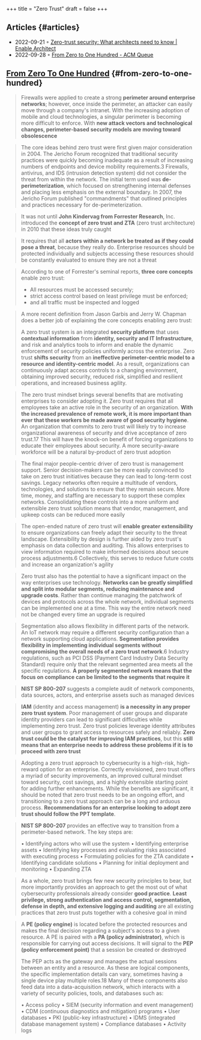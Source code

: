 +++
title = "Zero Trust"
draft = false
+++

## Articles {#articles}

-   2022-09-21 ◦ [Zero-trust security: What architects need to know | Enable Architect](https://www.redhat.com/architect/what-is-zero-trust)
-   2022-09-28 ◦ [From Zero to One Hundred - ACM Queue](https://queue.acm.org/detail.cfm?id=3561799)


## [From Zero To One Hundred](https://queue.acm.org/detail.cfm?id=3561799) {#from-zero-to-one-hundred}

> Firewalls were applied to create a strong **perimeter around enterprise networks**;
> however, once inside the perimeter, an attacker can easily move through a
> company's intranet. With the increasing adoption of mobile and cloud
> technologies, a singular perimeter is becoming more difficult to enforce. With
> **new attack vectors and technological changes, perimeter-based security models
> are moving toward obsolescence**

<!--quoteend-->

> The core ideas behind zero trust were first given major consideration in 2004.
> The Jericho Forum recognized that traditional security practices were quickly
> becoming inadequate as a result of increasing numbers of endpoints and device
> mobility requirements.3 Firewalls, antivirus, and IDS (intrusion detection
> system) did not consider the threat from within the network. The initial term
> used was **de-perimeterization**, which focused on strengthening internal defenses
> and placing less emphasis on the external boundary. In 2007, the Jericho Forum
> published "commandments" that outlined principles and practices necessary for
> de-perimeterization.

<!--quoteend-->

> It was not until **John Kindervag from Forrester Research**, Inc. introduced the
> **concept of zero trust and ZTA** (zero trust architecture) in 2010 that these ideas
> truly caught

<!--quoteend-->

> It requires that all **actors within a network be treated as if they could pose a
> threat**, because they really do. Enterprise resources should be protected
> individually and subjects accessing these resources should be constantly
> evaluated to ensure they are not a threat

<!--quoteend-->

> According to one of Forrester's seminal reports, **three core concepts** enable zero
> trust:
>
> -   All resources must be accessed securely;
> -   strict access control based on least privilege must be enforced;
> -   and all traffic must be inspected and logged

<!--quoteend-->

> A more recent definition from Jason Garbis and Jerry W. Chapman does a better
> job of explaining the core concepts enabling zero trust:
>
> A zero trust system is an integrated **security platform** that uses **contextual
> information** from **identity, security and IT Infrastructure**, and risk and
> analytics tools to inform and enable the dynamic enforcement of security
> policies uniformly across the enterprise. Zero trust **shifts security** from an
> **ineffective perimeter-centric model to a resource and identity-centric model**. As
> a result, organizations can continuously adapt access controls to a changing
> environment, obtaining improved security, reduced risk, simplified and resilient
> operations, and increased business agility.

<!--quoteend-->

> The zero trust mindset brings several benefits that are motivating enterprises
> to consider adopting it. Zero trust requires that all employees take an active
> role in the security of an organization. **With the increased prevalence of remote
> work, it is more important than ever that these workers be made aware of good
> security hygiene**. An organization that commits to zero trust will likely try to
> increase organizational awareness of security and drive acceptance of zero
> trust.17 This will have the knock-on benefit of forcing organizations to educate
> their employees about security. A more security-aware workforce will be a
> natural by-product of zero trust adoption

<!--quoteend-->

> The final major people-centric driver of zero trust is management support.
> Senior decision-makers can be more easily convinced to take on zero trust
> initiatives because they can lead to long-term cost savings. Legacy networks
> often require a multitude of vendors, technologies, and solutions to ensure that
> they remain secure. More time, money, and staffing are necessary to support
> these complex networks. Consolidating these controls into a more uniform and
> extensible zero trust solution means that vendor, management, and upkeep costs
> can be reduced more easily

<!--quoteend-->

> The open-ended nature of zero trust will **enable greater extensibility** to ensure
> organizations can freely adapt their security to the threat landscape.
> Extensibility by design is further aided by zero trust's emphasis on data
> collection and auditing. This allows enterprises to view information required to
> make informed decisions about secure process adjustments.6 Collectively, this
> serves to reduce future costs and increase an organization's agility

<!--quoteend-->

> Zero trust also has the potential to have a significant impact on the way
> enterprises use technology. **Networks can be greatly simplified and split into
> modular segments, reducing maintenance and upgrade costs**. Rather than continue
> managing the patchwork of devices and protocols across the whole network,
> individual segments can be implemented one at a time. This way the entire
> network need not be changed every time an upgrade is required

<!--quoteend-->

> Segmentation also allows flexibility in different parts of the network. An IoT
> network may require a different security configuration than a network supporting
> cloud applications. **Segmentation provides flexibility in implementing individual
> segments without compromising the overall needs of a zero trust network**.6
> Industry regulations, such as PCI DSS (Payment Card Industry Data Security
> Standard) require only that the relevant segmented area meets all the specific
> regulations. **A properly segmented network means that the focus on compliance can
> be limited to the segments that require it**

<!--quoteend-->

> **NIST SP 800-207** suggests a complete audit of network components, data sources, actors, and enterprise assets such as managed devices

<!--quoteend-->

> **IAM** (identity and access management) **is a necessity in any proper zero trust
> system**. Poor management of user groups and disparate identity providers can lead
> to significant difficulties while implementing zero trust. Zero trust policies
> leverage identity attributes and user groups to grant access to resources safely
> and reliably. **Zero trust could be the catalyst for improving IAM practices**, but
> this **still means that an enterprise needs to address these problems if it is to
> proceed with zero trust**

<!--quoteend-->

> Adopting a zero trust approach to cybersecurity is a high-risk, high-reward
> option for an enterprise. Correctly envisioned, zero trust offers a myriad of
> security improvements, an improved cultural mindset toward security, cost
> savings, and a highly extensible starting point for adding further enhancements.
> While the benefits are significant, it should be noted that zero trust needs to
> be an ongoing effort, and transitioning to a zero trust approach can be a long
> and arduous process. **Recommendations for an enterprise looking to adopt zero
> trust should follow the PPT template**.

<!--quoteend-->

> **NIST SP 800-207** provides an effective way to transition from a perimeter-based network. The key steps are:
>
> • Identifying actors who will use the system
> • Identifying enterprise assets
> • Identifying key processes and evaluating risks associated with executing process
> • Formulating policies for the ZTA candidate
> • Identifying candidate solutions
> • Planning for initial deployment and monitoring
> • Expanding ZTA

<!--quoteend-->

> As a whole, zero trust brings few new security principles to bear, but more
> importantly provides an approach to get the most out of what cybersecurity
> professionals already consider **good practice**. **Least privilege, strong
> authentication and access control, segmentation, defense in depth, and extensive
> logging and auditing** are all existing practices that zero trust puts together
> with a cohesive goal in mind

<!--quoteend-->

> A **PE (policy engine)** is located before the protected resources and makes the
> final decision regarding a subject's access to a given resource. A PE is paired
> with a **PA (policy administrator)**, which is responsible for carrying out access
> decisions. It will signal to the **PEP (policy enforcement point)** that a session
> be created or destroyed
>
> The PEP acts as the gateway and manages the actual sessions between an entity
> and a resource. As these are logical components, the specific implementation
> details can vary, sometimes having a single device play multiple roles.18 Many
> of these components also feed data into a data-acquisition network, which
> interacts with a variety of security policies, tools, and databases such as:
>
> • Access policy
> • SIEM (security information and event management)
> • CDM (continuous diagnostics and mitigation) programs
> • User databases
> • PKI (public-key infrastructure)
> • IDMS (integrated database management system)
> • Compliance databases
> • Activity logs